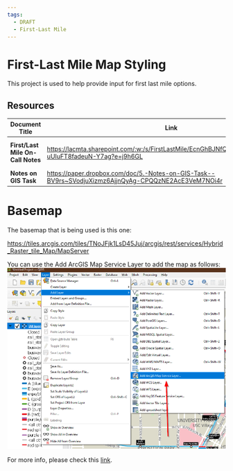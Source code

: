 ```yaml
---
tags:
  - DRAFT
  - First-Last Mile
---
```


# First-Last Mile Map Styling

This project is used to help provide input for first last mile options.

## Resources


| Document Title | Link| Description|
|----|----|-----|
|**First/Last Mile On-Call Notes**|https://lacmta.sharepoint.com/:w:/s/FirstLastMile/EcnGhBJNfQ9MluHXf_ch1qcBG9W-uUIuFT8fadeuN-Y7ag?e=j9h6GL|Notes about the FLM for the consultants.
|**Notes on GIS Task**|https://paper.dropbox.com/doc/5.-Notes-on-GIS-Task--BV9rs~SVodjuXizmz6AjjnQyAg-CPQQzNE2AcE3VeM7NOi4r|


# Basemap
The basemap that is being used is this one:

https://tiles.arcgis.com/tiles/TNoJFjk1LsD45Juj/arcgis/rest/services/Hybrid_Raster_tile_Map/MapServer

You can use the Add ArcGIS Map Service Layer to add the map as follows:
![](./media/flm_basemap.png)

For more info, please check this [link](https://gis.stackexchange.com/questions/202615/adding-arcgis-online-services-to-qgis).
